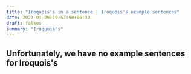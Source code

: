 ```yaml
---
title: "Iroquois's in a sentence | Iroquois's example sentences"
date: 2021-01-20T19:57:50+05:30
draft: falses
summary: "Iroquois's"
---
```

## Unfortunately, we have no example sentences for Iroquois's                 
